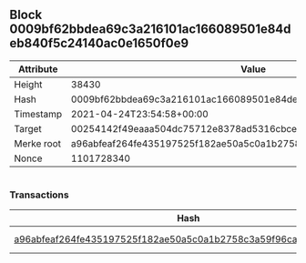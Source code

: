 ## Block 0009bf62bbdea69c3a216101ac166089501e84deb840f5c24140ac0e1650f0e9

Attribute | Value
--- | ---
Height | 38430
Hash | 0009bf62bbdea69c3a216101ac166089501e84deb840f5c24140ac0e1650f0e9
Timestamp | 2021-04-24T23:54:58+00:00
Target | 00254142f49eaaa504dc75712e8378ad5316cbcead634704b3734b6271167cc4
Merke root | a96abfeaf264fe435197525f182ae50a5c0a1b2758c3a59f96ca2255177df9f0
Nonce | 1101728340

```

```

### Transactions

Hash | Amount
--- | ---
[a96abfeaf264fe435197525f182ae50a5c0a1b2758c3a59f96ca2255177df9f0](a96abfeaf264fe435197525f182ae50a5c0a1b2758c3a59f96ca2255177df9f0.md) | 10.00000000 SKEPTI 
